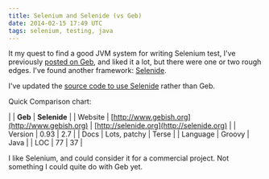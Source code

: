 ```yaml
---
title: Selenium and Selenide (vs Geb)
date: 2014-02-15 17:49 UTC
tags: selenium, testing, java
---
```

It my quest to find a good JVM system for writing Selenium test, I've previously [posted on Geb](/content/geb-selenium-cucumber-maven-tutorial/), and liked it a lot, but there were one or two rough edges. I've found another framework: [Selenide](http://selenide.org).

I've updated the [source code to use Selenide](https://github.com/alexec/geb-maven-tutorial/tree/selenide) rather than Geb.

Quick Comparison chart:

|          | **Geb**                 | **Selenide** |
| Website  | [http://www.gebish.org](http://www.gebish.org) | [http://selenide.org](http://selenide.org) |
| Version  | 0.93                    |  2.7 |
| Docs     | Lots, patchy            | Terse | 
| Language | Groovy                  | Java | 
| LOC      | 77                      | 37   | 

I like Selenium, and could consider it for a commercial project. Not something I could quite do with Geb yet.